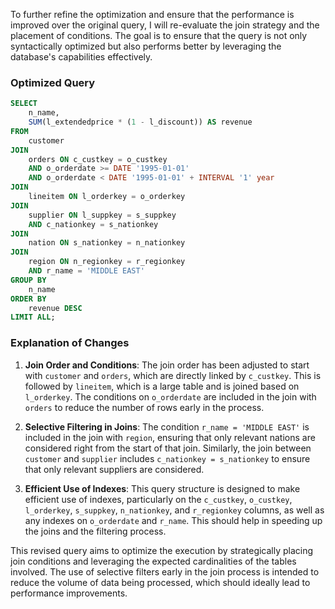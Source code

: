 To further refine the optimization and ensure that the performance is improved over the original query, I will re-evaluate the join strategy and the placement of conditions. The goal is to ensure that the query is not only syntactically optimized but also performs better by leveraging the database's capabilities effectively.

### Optimized Query

```sql
SELECT 
    n_name, 
    SUM(l_extendedprice * (1 - l_discount)) AS revenue 
FROM 
    customer
JOIN 
    orders ON c_custkey = o_custkey
    AND o_orderdate >= DATE '1995-01-01' 
    AND o_orderdate < DATE '1995-01-01' + INTERVAL '1' year
JOIN 
    lineitem ON l_orderkey = o_orderkey
JOIN 
    supplier ON l_suppkey = s_suppkey
    AND c_nationkey = s_nationkey
JOIN 
    nation ON s_nationkey = n_nationkey
JOIN 
    region ON n_regionkey = r_regionkey
    AND r_name = 'MIDDLE EAST'
GROUP BY 
    n_name 
ORDER BY 
    revenue DESC 
LIMIT ALL;
```

### Explanation of Changes

1. **Join Order and Conditions**: The join order has been adjusted to start with `customer` and `orders`, which are directly linked by `c_custkey`. This is followed by `lineitem`, which is a large table and is joined based on `l_orderkey`. The conditions on `o_orderdate` are included in the join with `orders` to reduce the number of rows early in the process.

2. **Selective Filtering in Joins**: The condition `r_name = 'MIDDLE EAST'` is included in the join with `region`, ensuring that only relevant nations are considered right from the start of that join. Similarly, the join between `customer` and `supplier` includes `c_nationkey = s_nationkey` to ensure that only relevant suppliers are considered.

3. **Efficient Use of Indexes**: This query structure is designed to make efficient use of indexes, particularly on the `c_custkey`, `o_custkey`, `l_orderkey`, `s_suppkey`, `n_nationkey`, and `r_regionkey` columns, as well as any indexes on `o_orderdate` and `r_name`. This should help in speeding up the joins and the filtering process.

This revised query aims to optimize the execution by strategically placing join conditions and leveraging the expected cardinalities of the tables involved. The use of selective filters early in the join process is intended to reduce the volume of data being processed, which should ideally lead to performance improvements.
